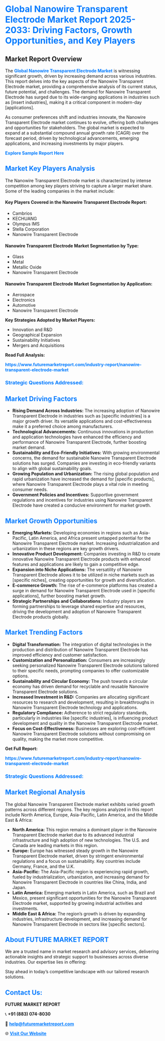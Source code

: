 <h1 style="color: #007BFF;">Global Nanowire Transparent Electrode Market Report 2025-2033: Driving Factors, Growth Opportunities, and Key Players</h1>

<section id="overview">
<h2>Market Report Overview</h2>
<p>The <a href="https://www.futuremarketreport.com/industry-report/nanowire-transparent-electrode-market" style="color: #007BFF; text-decoration: none;"><strong>Global Nanowire Transparent Electrode Market</strong></a> is witnessing significant growth, driven by increasing demand across various industries. This report delves into the key aspects of the Nanowire Transparent Electrode market, providing a comprehensive analysis of its current status, future potential, and challenges. The demand for Nanowire Transparent Electrode has surged due to its wide-ranging applications in industries such as [insert industries], making it a critical component in modern-day [applications].</p>
<p>As consumer preferences shift and industries innovate, the Nanowire Transparent Electrode market continues to evolve, offering both challenges and opportunities for stakeholders. The global market is expected to expand at a substantial compound annual growth rate (CAGR) over the forecast period, driven by technological advancements, emerging applications, and increasing investments by major players.</p>
</section>

<section id="overview">
<p><a href="https://www.futuremarketreport.com/request-sample/reportId=110438" style="color: #007BFF; text-decoration: none;"><strong>Explore Sample Report Here</strong></a></p>
</section>

<section id="key-players">
<h2 style="color: #007BFF;">Market Key Players Analysis</h2>
<p>The Nanowire Transparent Electrode market is characterized by intense competition among key players striving to capture a larger market share. Some of the leading companies in the market include:</p>
<h4>Key Players Covered in the Nanowire Transparent Electrode Report:</h4>
<ul><li>Cambrios</li><li>KECHUANG</li><li>Olympus IMS</li><li>Stella Corporation</li><li>Nanowire Transparent Electrode</li></ul>
<h4>Nanowire Transparent Electrode Market Segmentation by Type:</h4>
<ul><li>Glass</li><li>Metal</li><li>Metallic Oxide</li><li>Nanowire Transparent Electrode</li></ul>

<h4>Nanowire Transparent Electrode Market Segmentation by Application:</h4>
<ul><li>Aerospace</li><li>Electronics</li><li>Automotive</li><li>Nanowire Transparent Electrode</li></ul>
<p><strong>Key Strategies Adopted by Market Players:</strong></p>
<ul>
<li>Innovation and R&D</li>
<li>Geographical Expansion</li>
<li>Sustainability Initiatives</li>
<li>Mergers and Acquisitions</li>
</ul>
</section>

<section>
<p><strong>Read Full Analysis: </strong></p><a href="https://www.futuremarketreport.com/industry-report/nanowire-transparent-electrode-market" style="color: #007BFF; text-decoration: none;"><strong>https://www.futuremarketreport.com/industry-report/nanowire-transparent-electrode-market</strong></a>
<h3 style="color: #007BFF;">Strategic Questions Addressed:</h3>
</section>

<section id="driving-factors">
<h2 style="color: #007BFF;">Market Driving Factors</h2>
<ul>
<li><strong>Rising Demand Across Industries:</strong> The increasing adoption of Nanowire Transparent Electrode in industries such as [specific industries] is a major growth driver. Its versatile applications and cost-effectiveness make it a preferred choice among manufacturers.</li>
<li><strong>Technological Advancements:</strong> Continuous innovations in production and application technologies have enhanced the efficiency and performance of Nanowire Transparent Electrode, further boosting market demand.</li>
<li><strong>Sustainability and Eco-Friendly Initiatives:</strong> With growing environmental concerns, the demand for sustainable Nanowire Transparent Electrode solutions has surged. Companies are investing in eco-friendly variants to align with global sustainability goals.</li>
<li><strong>Growing Population and Urbanization:</strong> The rising global population and rapid urbanization have increased the demand for [specific products], where Nanowire Transparent Electrode plays a vital role in meeting consumer needs.</li>
<li><strong>Government Policies and Incentives:</strong> Supportive government regulations and incentives for industries using Nanowire Transparent Electrode have created a conducive environment for market growth.</li>
</ul>
</section>

<section id="growth-opportunities">
<h2 style="color: #007BFF;">Market Growth Opportunities</h2>
<ul>
<li><strong>Emerging Markets:</strong> Developing economies in regions such as Asia-Pacific, Latin America, and Africa present untapped potential for the Nanowire Transparent Electrode market. Increasing industrialization and urbanization in these regions are key growth drivers.</li>
<li><strong>Innovative Product Development:</strong> Companies investing in R&D to create innovative Nanowire Transparent Electrode products with enhanced features and applications are likely to gain a competitive edge.</li>
<li><strong>Expansion into Niche Applications:</strong> The versatility of Nanowire Transparent Electrode allows it to be utilized in niche markets such as [specific niches], creating opportunities for growth and diversification.</li>
<li><strong>E-commerce Growth:</strong> The rise of e-commerce platforms has created a surge in demand for Nanowire Transparent Electrode used in [specific applications], further boosting market growth.</li>
<li><strong>Strategic Partnerships and Collaborations:</strong> Industry players are forming partnerships to leverage shared expertise and resources, driving the development and adoption of Nanowire Transparent Electrode products globally.</li>
</ul>
</section>

<section id="trending-factors">
<h2 style="color: #007BFF;">Market Trending Factors</h2>
<ul>
<li><strong>Digital Transformation:</strong> The integration of digital technologies in the production and distribution of Nanowire Transparent Electrode has improved efficiency and customer satisfaction.</li>
<li><strong>Customization and Personalization:</strong> Consumers are increasingly seeking personalized Nanowire Transparent Electrode solutions tailored to their specific needs, prompting companies to offer customizable options.</li>
<li><strong>Sustainability and Circular Economy:</strong> The push towards a circular economy has driven demand for recyclable and reusable Nanowire Transparent Electrode solutions.</li>
<li><strong>Increased Investment in R&D:</strong> Companies are allocating significant resources to research and development, resulting in breakthroughs in Nanowire Transparent Electrode technology and applications.</li>
<li><strong>Regulatory Compliance:</strong> Adherence to strict regulatory standards, particularly in industries like [specific industries], is influencing product development and quality in the Nanowire Transparent Electrode market.</li>
<li><strong>Focus on Cost-Effectiveness:</strong> Businesses are exploring cost-efficient Nanowire Transparent Electrode solutions without compromising on quality, making the market more competitive.</li>
</ul>
</section>

<section>
<p><strong>Get Full Report: </strong></p><a href="https://www.futuremarketreport.com/industry-report/nanowire-transparent-electrode-market" style="color: #007BFF; text-decoration: none;"><strong>https://www.futuremarketreport.com/industry-report/nanowire-transparent-electrode-market</strong></a>
<h3 style="color: #007BFF;">Strategic Questions Addressed:</h3>
</section>


<section id="regional-analysis">
<h2 style="color: #007BFF;">Market Regional Analysis</h2>
<p>The global Nanowire Transparent Electrode market exhibits varied growth patterns across different regions. The key regions analyzed in this report include North America, Europe, Asia-Pacific, Latin America, and the Middle East & Africa:</p>
<ul>
<li><strong>North America:</strong> This region remains a dominant player in the Nanowire Transparent Electrode market due to its advanced industrial infrastructure and high adoption of new technologies. The U.S. and Canada are leading markets in this region.</li>
<li><strong>Europe:</strong> Europe has witnessed steady growth in the Nanowire Transparent Electrode market, driven by stringent environmental regulations and a focus on sustainability. Key countries include Germany, France, and the U.K.</li>
<li><strong>Asia-Pacific:</strong> The Asia-Pacific region is experiencing rapid growth, fueled by industrialization, urbanization, and increasing demand for Nanowire Transparent Electrode in countries like China, India, and Japan.</li>
<li><strong>Latin America:</strong> Emerging markets in Latin America, such as Brazil and Mexico, present significant opportunities for the Nanowire Transparent Electrode market, supported by growing industrial activities and investments.</li>
<li><strong>Middle East & Africa:</strong> The region’s growth is driven by expanding industries, infrastructure development, and increasing demand for Nanowire Transparent Electrode in sectors like [specific sectors].</li>
</ul>
</section>

<footer>
<h2 style="color: #007BFF;">About FUTURE MARKET REPORT</h2>
<p>We are a trusted name in market research and advisory services, delivering actionable insights and strategic support to businesses across diverse industries. Our expertise lies in offering:</p>

<p>Stay ahead in today’s competitive landscape with our tailored research solutions.</p>

<h2 style="color: #007BFF;">Contact Us:</h2>
<p><strong>FUTURE MARKET REPORT</strong></p>
<p>📞 <strong>+91 (883) 074-8030</strong></p>
<p>📧 <strong><a href="mailto:help@futuremarketreport.com" style="color: #007BFF;">help@futuremarketreport.com</a></strong></p>
<p>🌐 <strong><a href="https://www.futuremarketreport.com/" style="color: #007BFF;">Visit Our Website</a></strong></p>
</footer>